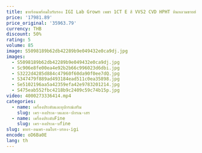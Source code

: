 ```yaml
---
title: ขายร้อนพร้อมใบรับรอง IGI Lab Grown เพชร 1CT E สี VVS2 CVD HPHT หินหลวมขายส่งราคาสําหรับงานแต่งงานเครื่องประดับของขวัญ
price: '17981.89'
price_original: '35963.79'
currency: THB
discount: 50%
rating: 5
volume: 85
image: S5098189b62db42289b9e049432e0ca9dj.jpg
images:
  - S5098189b62db42289b9e049432e0ca9dj.jpg
  - Sc906e8fe00ea4e92b2b66c996023d6dbi.jpg
  - S3222d4285d884c47960f60da90f0ee7dQ.jpg
  - S347479f889ad493184ead511c0ea35898.jpg
  - Se5102196aa5a42359efa42e9783201214.jpg
  - S475eab552fbc4218b9c2409c59c74b15p.jpg
video: 4000273336414.mp4
categories:
  - name: เครื่องประดับและอุปกรณ์เสริม
    slug: เคร-องประด-บและอ-ปกรณ-เสร
  - name: เครื่องประดับFine
    slug: เคร-องประด-บfine
slug: ขายร-อนพร-อมใบร-บรอง-igi
encode: oD6Ba0E
lang: th
---
```

  